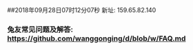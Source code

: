 ##2018年09月28日07时12分07秒 新址: 159.65.82.140
### 兔友常见问题及解答: https://github.com/wanggonging/d/blob/w/FAQ.md
